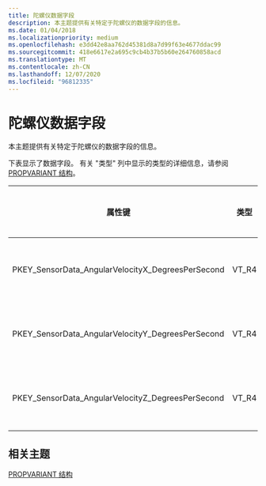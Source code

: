 ```yaml
---
title: 陀螺仪数据字段
description: 本主题提供有关特定于陀螺仪的数据字段的信息。
ms.date: 01/04/2018
ms.localizationpriority: medium
ms.openlocfilehash: e3dd42e8aa762d45381d8a7d99f63e4677ddac99
ms.sourcegitcommit: 418e6617e2a695c9cb4b37b5b60e264760858acd
ms.translationtype: MT
ms.contentlocale: zh-CN
ms.lasthandoff: 12/07/2020
ms.locfileid: "96812335"
---
```

# <a name="gyroscope-data-fields"></a>陀螺仪数据字段


本主题提供有关特定于陀螺仪的数据字段的信息。

下表显示了数据字段。 有关 "类型" 列中显示的类型的详细信息，请参阅 [PROPVARIANT 结构](/windows/win32/api/propidlbase/ns-propidlbase-propvariant)。

<table>
<colgroup>
<col width="25%" />
<col width="25%" />
<col width="25%" />
<col width="25%" />
</colgroup>
<thead>
<tr class="header">
<th>属性键</th>
<th>类型</th>
<th>必需/可选</th>
<th>说明</th>
</tr>
</thead>
<tbody>
<tr class="odd">
<td><p>PKEY_SensorData_AngularVelocityX_DegreesPerSecond</p></td>
<td><p>VT_R4</p></td>
<td><p>必须</p></td>
<td><p>Gyrometric x 轴的速度（以度/秒为单位）。</p></td>
</tr>
<tr class="even">
<td><p>PKEY_SensorData_AngularVelocityY_DegreesPerSecond</p></td>
<td><p>VT_R4</p></td>
<td><p>必须</p></td>
<td><p>Gyrometric y 轴的速度（以度/秒为单位）。</p></td>
</tr>
<tr class="odd">
<td><p>PKEY_SensorData_AngularVelocityZ_DegreesPerSecond</p></td>
<td><p>VT_R4</p></td>
<td><p>必须</p></td>
<td><p>每秒的 gyrometric z 轴速度（度）。</p></td>
</tr>
</tbody>
</table>

 

## <a name="span-idrelated_topicsspanrelated-topics"></a><span id="related_topics"></span>相关主题


[PROPVARIANT 结构](/windows/win32/api/propidlbase/ns-propidlbase-propvariant)

 

